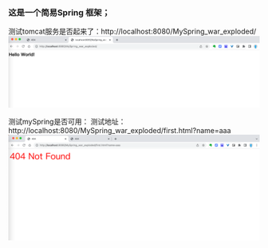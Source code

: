 ### 这是一个简易Spring 框架；

测试tomcat服务是否起来了：http://localhost:8080/MySpring_war_exploded/
![img1.png](pic/img1.png)

测试mySpring是否可用：
测试地址：http://localhost:8080/MySpring_war_exploded/first.html?name=aaa
![img.png](pic/img.png)